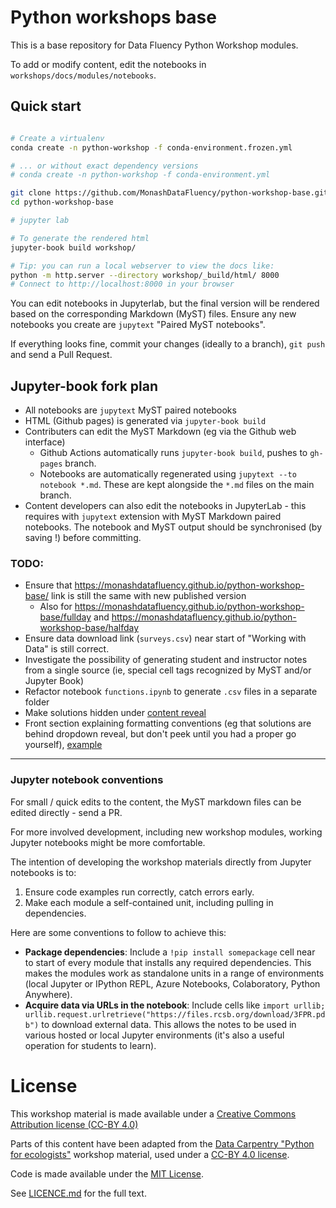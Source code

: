 # Python workshops base

This is a base repository for Data Fluency Python Workshop modules.

To add or modify content, edit the notebooks in 
`workshops/docs/modules/notebooks`.

## Quick start
```bash

# Create a virtualenv
conda create -n python-workshop -f conda-environment.frozen.yml

# ... or without exact dependency versions
# conda create -n python-workshop -f conda-environment.yml

git clone https://github.com/MonashDataFluency/python-workshop-base.git
cd python-workshop-base

# jupyter lab

# To generate the rendered html
jupyter-book build workshop/

# Tip: you can run a local webserver to view the docs like:
python -m http.server --directory workshop/_build/html/ 8000
# Connect to http://localhost:8000 in your browser
```

You can edit notebooks in Jupyterlab, but the final version will be rendered based on the corresponding Markdown (MyST) files. Ensure any new notebooks you create are `jupytext` "Paired MyST notebooks".

If everything looks fine, commit your changes (ideally to a branch), `git push` and send a Pull Request.

## Jupyter-book fork plan

- All notebooks are `jupytext` MyST paired notebooks
- HTML (Github pages) is generated via `jupyter-book build`
- Contributers can edit the MyST Markdown (eg via the Github web interface)
  - Github Actions automatically runs `jupyter-book build`, pushes to `gh-pages` branch.
  - Notebooks are automatically regenerated using `jupytext --to notebook *.md`. These are kept alongside the `*.md` files on the main branch.
- Content developers can also edit the notebooks in JupyterLab - this requires with `jupytext` extension with MyST Markdown paired notebooks. The notebook and MyST output should be synchronised (by saving !) before committing.

### TODO:
- Ensure that https://monashdatafluency.github.io/python-workshop-base/ link is still the same with new published version
  - Also for https://monashdatafluency.github.io/python-workshop-base/fullday and https://monashdatafluency.github.io/python-workshop-base/halfday
- Ensure data download link (`surveys.csv`) near start of "Working with Data" is still correct.
- Investigate the possibility of generating student and instructor notes from a single source (ie, special cell tags recognized by MyST and/or Jupyter Book)
- Refactor notebook `functions.ipynb` to generate `.csv` files in a separate folder
- Make solutions hidden under [content reveal](https://jupyterbook.org/interactive/hiding.html#toggle-admonition-content-with-dropdowns)
- Front section explaining formatting conventions (eg that solutions are behind dropdown reveal, but don't peek until you had a proper go yourself), [example](http://melbournebioinformatics.github.io/MelBioInf_docs/tutorials/qiime2/qiime2/#tutorial-layout)
----------------

### Jupyter notebook conventions

For small / quick edits to the content, the MyST markdown files can be edited directly - send a PR.

For more involved development, including new workshop modules, working Jupyter notebooks might be more comfortable.

The intention of developing the workshop materials directly from Jupyter notebooks is to:

1. Ensure code examples run correctly, catch errors early.
2. Make each module a self-contained unit, including pulling in dependencies.

Here are some conventions to follow to achieve this:

* **Package dependencies**: Include a `!pip install somepackage` cell near to start of every module
  that installs any required dependencies. This makes the modules work as standalone units in a range 
  of environments (local Jupyter or IPython REPL, Azure Notebooks, Colaboratory, Python Anywhere).
* **Acquire data via URLs in the notebook**: Include cells like `import urllib; urllib.request.urlretrieve("https://files.rcsb.org/download/3FPR.pdb")` to download external data.
  This allows the notes to be used in various hosted or local Jupyter environments 
  (it's also a useful operation for students to learn).


# License

This workshop material is made available under a 
[Creative Commons Attribution license (CC-BY 4.0)](https://creativecommons.org/licenses/by/4.0/legalcode)

Parts of this content have been adapted from the 
[Data Carpentry "Python for ecologists"](http://www.datacarpentry.org/python-ecology-lesson/) 
workshop material, used under a [CC-BY 4.0 license](https://creativecommons.org/licenses/by/4.0/legalcode).

Code is made available under the 
[MIT License](http://opensource.org/licenses/mit-license.html).

See [LICENCE.md](LICENSE.md) for the full text.
